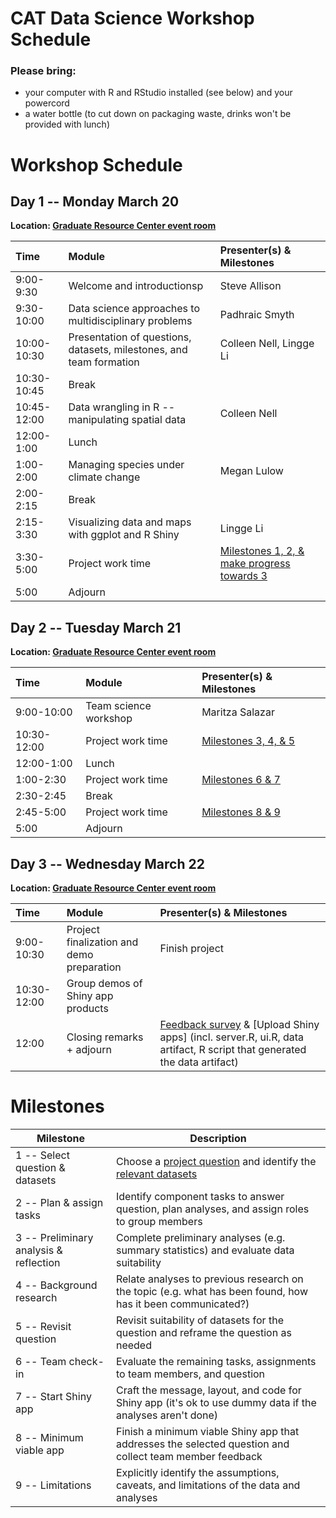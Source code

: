 # CAT Data Science Workshop Schedule

### Please bring:
* your computer with R and RStudio installed (see below) and your powercord
* a water bottle (to cut down on packaging waste, drinks won't be provided with lunch)

# Workshop Schedule
## Day 1 -- Monday March 20
**Location: [Graduate Resource Center event room][GRC]**

| Time | Module | Presenter(s) & Milestones |
| :--------- | :--------------------------------------------------------------- | :------------------------- |
| 9:00-9:30 | Welcome and introductionsp | Steve Allison |
| 9:30-10:00 | Data science approaches to multidisciplinary problems | Padhraic Smyth |
| 10:00-10:30 | Presentation of questions, datasets, milestones, and team formation | Colleen Nell, Lingge Li |
| 10:30-10:45 | Break | |
| 10:45-12:00 | Data wrangling in R -- manipulating spatial data | Colleen Nell |
| 12:00-1:00 | Lunch | |
| 1:00-2:00 | Managing species under climate change | Megan Lulow |
| 2:00-2:15 | Break | |
| 2:15-3:30 | Visualizing data and maps with ggplot and R Shiny | Lingge Li |
| 3:30-5:00 | Project work time | [Milestones 1, 2, & make progress towards 3](#milestones) |
| 5:00 | Adjourn | |

## Day 2 -- Tuesday March 21
**Location: [Graduate Resource Center event room][GRC]**

| Time | Module | Presenter(s) & Milestones |
| :--------- | :--------------------------------------------------------------- | :------------------------- |
| 9:00-10:00 | Team science workshop | Maritza Salazar |
| 10:30-12:00 | Project work time | [Milestones 3, 4, & 5](#milestones) |
| 12:00-1:00 | Lunch | |
| 1:00-2:30 | Project work time | [Milestones 6 & 7](#milestones) |
| 2:30-2:45 | Break | |
| 2:45-5:00 | Project work time | [Milestones 8 & 9](#milestones) |
| 5:00 | Adjourn | |

## Day 3 -- Wednesday March 22
**Location: [Graduate Resource Center event room][GRC]**

| Time | Module | Presenter(s) & Milestones |
| :--------- | :--------------------------------------------------------------- | :------------------------- |
| 9:00-10:30 | Project finalization and demo preparation | Finish project |
| 10:30-12:00 | Group demos of Shiny app products | |
| 12:00 | Closing remarks + adjourn | [Feedback survey][survey] & [Upload Shiny apps] (incl. server.R, ui.R, data artifact, R script that generated the data artifact) |

# Milestones
| Milestone | Description |
| --------- | ----------- |
| 1 -- Select question & datasets | Choose a [project question][quest] and identify the [relevant datasets][data] |
| 2 -- Plan & assign tasks | Identify component tasks to answer question, plan analyses, and assign roles to group members |
| 3 -- Preliminary analysis & reflection | Complete preliminary analyses (e.g. summary statistics) and evaluate data suitability |
| 4 -- Background research | Relate analyses to previous research on the topic (e.g. what has been found, how has it been communicated?) |
| 5 -- Revisit question | Revisit suitability of datasets for the question and reframe the question as needed |
| 6 -- Team check-in | Evaluate the remaining tasks, assignments to team members, and question |
| 7 -- Start Shiny app | Craft the message, layout, and code for Shiny app (it's ok to use dummy data if the analyses aren't done) |
| 8 -- Minimum viable app | Finish a minimum viable Shiny app that addresses the selected question and collect team member feedback |
| 9 -- Limitations | Explicitly identify the assumptions, caveats, and limitations of the data and analyses |


[GRC]: http://www.grad.uci.edu/_assets/pdfs/GRC%20Map%20-%20Gateway%20Study%20Center.pdf "Map to Graduate Resource Center"
[quest]: https://github.com/ClimateActionUCI/Resources/blob/master/Questions.md "CAT Workshop questions"
[data]: https://github.com/ClimateActionUCI/datasets "CAT Workshop datasets"
[survey]: http://goo.gl/forms/kcQ9riO3jp "CAT Workshop feedback survey"
